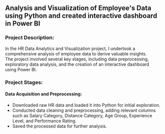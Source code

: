 ## Analysis and Visualization of Employee's Data using Python and created interactive dashboard in Power BI  

### Project Description:
In the HR Data Analytics and Visualization project, I undertook a comprehensive analysis of employee data to derive valuable insights.  
The project involved several key stages, including data preprocessing, exploratory data analysis, and the creation of an interactive dashboard using Power BI.

### Project Stages:
#### Data Acquisition and Preprocessing:
* Downloaded raw HR data and loaded it into Python for initial exploration.
* Conducted data cleaning and preprocessing, adding relevant columns such as Salary Category, Distance Category, Age Group, Experience Level, and Performance Rating.
* Saved the processed data for further analysis.
